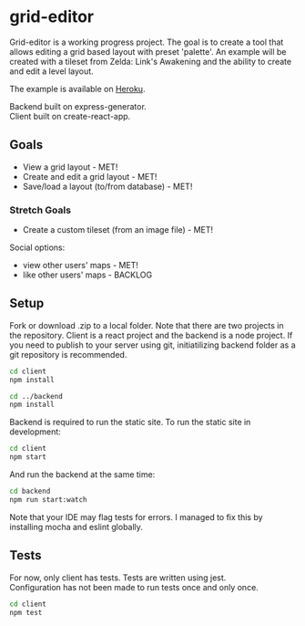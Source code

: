 # grid-editor

Grid-editor is a working progress project. The goal is to create a tool that allows editing a grid based layout with preset 'palette'. An example will be created with a tileset from Zelda: Link's Awakening and the ability to create and edit a level layout.  
  
The example is available on [Heroku](https://mysterious-meadow-32567.herokuapp.com/).  
  
Backend built on express-generator.  
Client built on create-react-app.
  
## Goals

- View a grid layout - MET!
- Create and edit a grid layout - MET!
- Save/load a layout (to/from database) - MET!
  
### Stretch Goals  

- Create a custom tileset (from an image file) - MET!

Social options:

- view other users' maps - MET!
- like other users' maps - BACKLOG

## Setup

Fork or download .zip to a local folder. Note that there are two projects in the repository. Client is a react project and the backend is a node project. If you need to publish to your server using git, initiatilizing backend folder as a git repository is recommended.

```bash
cd client
npm install

cd ../backend
npm install
```

Backend is required to run the static site. To run the static site in development:

```bash
cd client
npm start
```

And run the backend at the same time:

```bash
cd backend
npm run start:watch
```

Note that your IDE may flag tests for errors. I managed to fix this by installing mocha and eslint globally.

## Tests

For now, only client has tests. Tests are written using jest.  
Configuration has not been made to run tests once and only once.

```bash
cd client
npm test
```
